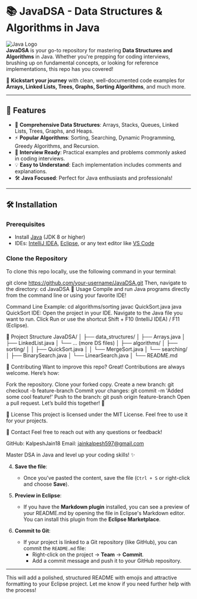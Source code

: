 # 📚 JavaDSA - Data Structures & Algorithms in Java

![Java Logo](https://user-images.githubusercontent.com/placeholder/logo.png)  
**JavaDSA** is your go-to repository for mastering **Data Structures and Algorithms** in Java. Whether you're prepping for coding interviews, brushing up on fundamental concepts, or looking for reference implementations, this repo has you covered!

🚀 **Kickstart your journey** with clean, well-documented code examples for **Arrays, Linked Lists, Trees, Graphs, Sorting Algorithms**, and much more.

---

## 🌟 Features

- 🔢 **Comprehensive Data Structures**: Arrays, Stacks, Queues, Linked Lists, Trees, Graphs, and Heaps.
- ⚡ **Popular Algorithms**: Sorting, Searching, Dynamic Programming, Greedy Algorithms, and Recursion.
- 🎯 **Interview Ready**: Practical examples and problems commonly asked in coding interviews.
- 💡 **Easy to Understand**: Each implementation includes comments and explanations.
- 🛠️ **Java Focused**: Perfect for Java enthusiasts and professionals!

---

## 🛠 Installation

### Prerequisites

- Install [Java](https://www.oracle.com/java/technologies/javase-jdk11-downloads.html) (JDK 8 or higher)
- IDEs: [IntelliJ IDEA](https://www.jetbrains.com/idea/), [Eclipse](https://www.eclipse.org/), or any text editor like [VS Code](https://code.visualstudio.com/)

### Clone the Repository

To clone this repo locally, use the following command in your terminal:

git clone https://github.com/your-username/JavaDSA.git
Then, navigate to the directory:
cd JavaDSA
🚀 Usage
Compile and run Java programs directly from the command line or using your favorite IDE!

Command Line Example:
cd algorithms/sorting
javac QuickSort.java
java QuickSort
IDE:
Open the project in your IDE.
Navigate to the Java file you want to run.
Click Run or use the shortcut Shift + F10 (IntelliJ IDEA) / F11 (Eclipse).

📂 Project Structure
JavaDSA/
│
├── data_structures/
│   ├── Arrays.java
│   ├── LinkedList.java
│   └── ... (more DS files)
│
├── algorithms/
│   ├── sorting/
│   │   ├── QuickSort.java
│   │   └── MergeSort.java
│   └── searching/
│       ├── BinarySearch.java
│       └── LinearSearch.java
│
└── README.md

🤝 Contributing
Want to improve this repo? Great! Contributions are always welcome. Here’s how:

Fork the repository.
Clone your forked copy.
Create a new branch: git checkout -b feature-branch
Commit your changes: git commit -m 'Added some cool feature!'
Push to the branch: git push origin feature-branch
Open a pull request.
Let’s build this together! 💪

📜 License
This project is licensed under the MIT License. Feel free to use it for your projects.

👤 Contact
Feel free to reach out with any questions or feedback!

GitHub: KalpeshJain18
Email: jainkalpesh597@gmail.com

Master DSA in Java and level up your coding skills! ✨


4. **Save the file**:
   - Once you've pasted the content, save the file (`Ctrl + S` or right-click and choose **Save**).

5. **Preview in Eclipse**:
   - If you have the **Markdown plugin** installed, you can see a preview of your README.md by opening the file in Eclipse's Markdown editor. You can install this plugin from the **Eclipse Marketplace**.

6. **Commit to Git**:
   - If your project is linked to a Git repository (like GitHub), you can commit the `README.md` file:
     - Right-click on the project → **Team** → **Commit**.
     - Add a commit message and push it to your GitHub repository.

---

This will add a polished, structured README with emojis and attractive formatting to your Eclipse project. Let me know if you need further help with the process!


